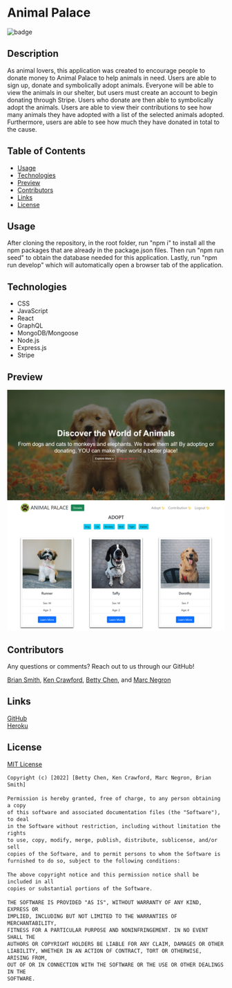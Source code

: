# Animal Palace

![badge](https://img.shields.io/badge/license-MIT-blue)

## Description

As animal lovers, this application was created to encourage people to donate money to Animal Palace to help animals in need. Users are able to sign up, donate and symbolically adopt animals. Everyone will be able to view the animals in our shelter, but users must create an account to begin donating through Stripe. Users who donate are then able to symbolically adopt the animals. Users are able to view their contributions to see how many animals they have adopted with a list of the selected animals adopted. Furthermore, users are able to see how much they have donated in total to the cause.

## Table of Contents

- [Usage](#usage)
- [Technologies](#technologies)
- [Preview](#preview)
- [Contributors](#credit)
- [Links](#links)
- [License](#license)

## Usage

After cloning the repository, in the root folder, run "npm i" to install all the npm packages that are already in the package.json files. Then run "npm run seed" to obtain the database needed for this application. Lastly, run "npm run develop" which will automatically open a browser tab of the application.

## Technologies

- CSS
- JavaScript
- React
- GraphQL
- MongoDB/Mongoose
- Node.js
- Express.js
- Stripe

## Preview

<img src="./client/src/assets/images/homepage.png" alt="home page of application" width="1000"/>
<img src="./client/src/assets/images/mainpage.png" alt="main page of application" width="1000"/>

## Contributors

Any questions or comments? Reach out to us through our GitHub!

[Brian Smith](https://github.com/bjtsmith23), [Ken Crawford](https://github.com/kencford), [Betty Chen](https://github.com/bchen41), and [Marc Negron](https://github.com/negronmarc)

## Links

[GitHub](https://github.com/bchen41/Animal-Palace)  
[Heroku](https://animal-palace-donation.herokuapp.com/)

## License

[MIT License](https://opensource.org/licenses/MIT)

    Copyright (c) [2022] [Betty Chen, Ken Crawford, Marc Negron, Brian Smith]

    Permission is hereby granted, free of charge, to any person obtaining a copy
    of this software and associated documentation files (the "Software"), to deal
    in the Software without restriction, including without limitation the rights
    to use, copy, modify, merge, publish, distribute, sublicense, and/or sell
    copies of the Software, and to permit persons to whom the Software is
    furnished to do so, subject to the following conditions:

    The above copyright notice and this permission notice shall be included in all
    copies or substantial portions of the Software.

    THE SOFTWARE IS PROVIDED "AS IS", WITHOUT WARRANTY OF ANY KIND, EXPRESS OR
    IMPLIED, INCLUDING BUT NOT LIMITED TO THE WARRANTIES OF MERCHANTABILITY,
    FITNESS FOR A PARTICULAR PURPOSE AND NONINFRINGEMENT. IN NO EVENT SHALL THE
    AUTHORS OR COPYRIGHT HOLDERS BE LIABLE FOR ANY CLAIM, DAMAGES OR OTHER
    LIABILITY, WHETHER IN AN ACTION OF CONTRACT, TORT OR OTHERWISE, ARISING FROM,
    OUT OF OR IN CONNECTION WITH THE SOFTWARE OR THE USE OR OTHER DEALINGS IN THE
    SOFTWARE.
